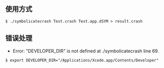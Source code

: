 ## 使用方式
``` shell
$ ./symbolicatecrash Test.crash Test.app.dSYM > result.crash
```

## 错误处理
- Error: "DEVELOPER_DIR" is not defined at ./symbolicatecrash line 69. 
``` shell
$ export DEVELOPER_DIR="/Applications/Xcode.app/Contents/Developer"
```